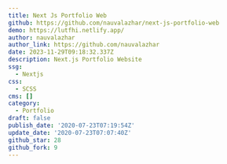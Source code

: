 ```yaml
---
title: Next Js Portfolio Web
github: https://github.com/nauvalazhar/next-js-portfolio-web
demo: https://lutfhi.netlify.app/
author: nauvalazhar
author_link: https://github.com/nauvalazhar
date: 2023-11-29T09:18:32.337Z
description: Next.js Portfolio Website
ssg:
  - Nextjs
css:
  - SCSS
cms: []
category:
  - Portfolio
draft: false
publish_date: '2020-07-23T07:19:54Z'
update_date: '2020-07-23T07:07:40Z'
github_star: 28
github_fork: 9
---
```

